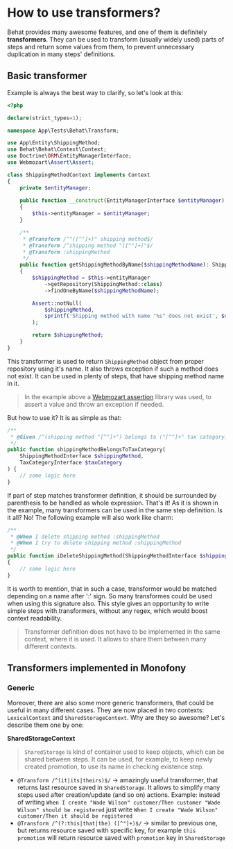 # How to use transformers?

Behat provides many awesome features, and one of them is definitely **transformers**. They can be used to transform (usually widely used) parts of steps and return some values from them,
to prevent unnecessary duplication in many steps' definitions.

## Basic transformer

Example is always the best way to clarify, so let's look at this:

```php
<?php

declare(strict_types=1);

namespace App\Tests\Behat\Transform;

use App\Entity\ShippingMethod;
use Behat\Behat\Context\Context;
use Doctrine\ORM\EntityManagerInterface;
use Webmozart\Assert\Assert;

class ShippingMethodContext implements Context
{
    private $entityManager;
    
    public function __construct(EntityManagerInterface $entityManager) 
    {
        $this->entityManager = $entityManager;
    }

    /**
     * @Transform /^"([^"]+)" shipping method$/
     * @Transform /^shipping method "([^"]+)"$/
     * @Transform :shippingMethod
     */
    public function getShippingMethodByName($shippingMethodName): ShippingMethod
    {
        $shippingMethod = $this->entityManager
            ->getRepository(ShippingMethod::class)
            ->findOneByName($shippingMethodName);

        Assert::notNull(
            $shippingMethod,
            sprintf('Shipping method with name "%s" does not exist', $shippingMethodName)
        );

        return $shippingMethod;
    }
}    
```    

This transformer is used to return ``ShippingMethod`` object from proper repository using it's name. It also throws exception if such a method does not exist. It can be used in plenty of steps,
that have shipping method name in it.

> In the example above a [Webmozart assertion](https://github.com/webmozart/assert) library was used, to assert a value and throw an exception if needed.

But how to use it? It is as simple as that:

```php
/**
 * @Given /^(shipping method "[^"]+") belongs to ("[^"]+" tax category)$/
 */
public function shippingMethodBelongsToTaxCategory(
    ShippingMethodInterface $shippingMethod,
    TaxCategoryInterface $taxCategory
) {
    // some logic here
}
```

If part of step matches transformer definition, it should be surrounded by parenthesis to be handled as whole expression. That's it! As it is shown in the example, many transformers can be
used in the same step definition. Is it all? No! The following example will also work like charm:

```php
/**
 * @When I delete shipping method :shippingMethod
 * @When I try to delete shipping method :shippingMethod
 */
public function iDeleteShippingMethod(ShippingMethodInterface $shippingMethod)
{
    // some logic here
}
```    

It is worth to mention, that in such a case, transformer would be matched depending on a name after ':' sign. So many transformes could be used when using this signature also.
This style gives an opportunity to write simple steps with transformers, without any regex, which would boost context readability.

> Transformer definition does not have to be implemented in the same context, where it is used. It allows to share them between many different contexts.

## Transformers implemented in Monofony

### Generic

Moreover, there are also some more generic transformers, that could be useful in many different cases. They are now placed in two contexts: ``LexicalContext`` and ``SharedStorageContext``.
Why are they so awesome? Let's describe them one by one:

**SharedStorageContext**

> ``SharedStorage`` is kind of container used to keep objects, which can be shared between steps. It can be used, for example, to keep newly created promotion,
> to use its name in checking existence step.

* ``@Transform /^(it|its|theirs)$/`` -> amazingly useful transformer, that returns last resource saved in ``SharedStorage``. It allows to simplify many steps used after creation/update (and so on) actions. Example: instead of writing ``When I create "Wade Wilson" customer/Then customer "Wade Wilson" should be registered`` just write ``When I create "Wade Wilson" customer/Then it should be registered``
* ``@Transform /^(?:this|that|the) ([^"]+)$/`` -> similar to previous one, but returns resource saved with specific key, for example ``this promotion`` will return resource saved with ``promotion`` key in ``SharedStorage``
